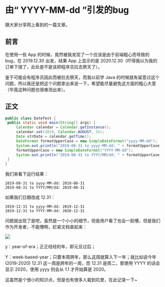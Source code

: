 # 由“ YYYY-MM-dd ”引发的bug

跟大家分享网上看到的一篇文章。

## 前言

在使用一些 App 的时候，竟然被我发现了一个应该是由于前端粗心而导致的 bug，在 2019.12.30 出发，结果 App 上显示的是 2020.12.30（吓得我以为我的订单下错了，此处是不是该把程序员拉去祭天了）。

鉴于可能会有程序员因此而被拉去祭天，而我以前学 Java 的时候就有留意过这个问题，所以我还是把这个问题拿出来说一下，希望能尽量避免这方面的粗心大意（毕竟这种问题也很难测出来）。

## 正文

```java
public class DateTest {
 public static void main(String[] args) {
     Calendar calendar = Calendar.getInstance();
     calendar.set(2019, Calendar.AUGUST, 31);
     Date strDate = calendar.getTime();
     DateFormat formatUpperCase = new SimpleDateFormat("yyyy-MM-dd");
     System.out.println("2019-08-31 to yyyy-MM-dd: " + formatUpperCase.format(strDate));
     formatUpperCase = new SimpleDateFormat("YYYY-MM-dd");
     System.out.println("2019-08-31 to YYYY/MM/dd: " + formatUpperCase.format(strDate));
 }
}
```

我们来看下运行结果：

```
2019-08-31 to yyyy-MM-dd: 2019-08-31
2019-08-31 to YYYY/MM/dd: 2019-08-31
```

如果我们日期改成 12.31：

```
2019-12-31 to yyyy-MM-dd: 2019-12-31
2019-12-31 to YYYY-MM-dd: 2020-12-31
```

问题就出现了是吧，虽然是一个小小的细节，但是用户看了也会一脸懵，但是我们作为开发者，不能懵啊，赶紧文档查起来：

![](http://img.topjavaer.cn/img/202309081043248.png)

y：year-of-era；正正经经的年，即元旦过后；

Y：week-based-year；只要本周跨年，那么这周就算入下一年；就比如说今年(2019-2020) 12.31 这一周是跨年的一周，而 12.31 是周二，那使用 YYYY 的话会显示 2020，使用 yyyy 则会从 1.1 才开始算是 2020。

这虽然是个很小的知识点，但是也有很多人栽到坑里，在此记录一下~